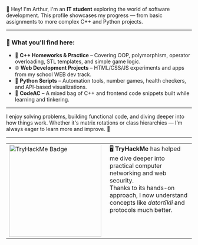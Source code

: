 

👋 Hey! I'm Arthur, I'm an **IT student** exploring the world of software development. This profile showcases my progress — from basic assignments to more complex C++ and Python projects.

---

### 🔧 What you'll find here:

- 🧠 **C++ Homeworks & Practice** – Covering OOP, polymorphism, operator overloading, STL templates, and simple game logic.
- 🌐 **Web Development Projects** – HTML/CSS/JS experiments and apps from my school WEB dev track.
- 🐍 **Python Scripts** – Automation tools, number games, health checkers, and API-based visualizations.
- 📁 **CodeAC** – A mixed bag of C++ and frontend code snippets built while learning and tinkering.

---

I enjoy solving problems, building functional code, and diving deeper into how things work. 
Whether it's matrix rotations or class hierarchies — I’m always eager to learn more and improve. 🚀

---

<table>
  <tr>
    <td>
      <a href="https://tryhackme.com/p/ArtuursG">
        <img src="https://tryhackme-badges.s3.amazonaws.com/ArtuursG.png" alt="TryHackMe Badge" width="250" />
      </a>
    </td>
    <td style="vertical-align: top; padding-left: 15px;">
      🖥️ <strong>TryHackMe</strong> has helped me dive deeper into practical computer networking and web security.<br>
      Thanks to its hands-on approach, I now understand concepts like <i>datortīkli</i> and protocols much better.
    </td>
  </tr>
</table>